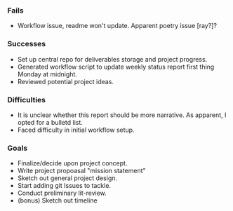 ### Fails
- Workflow issue, readme won't update. Apparent poetry issue \[ray?\]?

### Successes
- Set up central repo for deliverables storage and project progress.
- Generated workflow script to update weekly status report first thing Monday at midnight.
- Reviewed potential project ideas.
<!-- - Wrote project propoasal "mission statement" -->

### Difficulties
<!-- - The requirements for the proposal were somewhat unclear. I opted for a more generalized mission statement as the complete project consept is still incubating. -->
<!-- - Similarly, i -->
- It is unclear whether this report should be more narrative. As apparent, I opted for a bulletd list.
- Faced difficulty in initial workflow setup.

### Goals
- Finalize/decide upon project concept.
- Write project propoasal "mission statement" 
- Sketch out general project design.
- Start adding git Issues to tackle.
- Conduct preliminary lit-review.
- (bonus) Sketch out timeline
